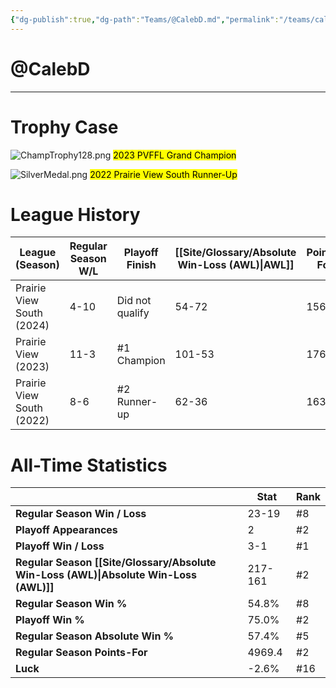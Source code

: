 ```yaml
---
{"dg-publish":true,"dg-path":"Teams/@CalebD.md","permalink":"/teams/caleb-d/"}
---
```


# @CalebD
--- 
# Trophy Case

![ChampTrophy128.png](/img/user/z_Assets/img/ChampTrophy128.png)
<mark class="yellow">2023 PVFFL Grand Champion</mark>

![SilverMedal.png](/img/user/z_Assets/img/SilverMedal.png)
<mark class="grey mark-border">2022 Prairie View South Runner-Up</mark>
# League History

| **League (Season)**       | **Regular Season W/L** | **Playoff Finish** | **[[Site/Glossary/Absolute Win-Loss (AWL)\|AWL]]** | **Points-For** |
| ------------------------- | ---------------------- | ------------------ | ------------------------------------ | -------------- |
| Prairie View South (2024) | 4-10                   | Did not qualify    | 54-72                                | 1569.8         |
| Prairie View (2023)       | 11-3                   | #1 Champion        | 101-53                               | 1763.2         |
| Prairie View South (2022) | 8-6                    | #2 Runner-up       | 62-36                                | 1636.4         |
# All-Time Statistics
|                                                | **Stat** | **Rank** |
| ---------------------------------------------- | -------- | -------- |
| **Regular Season Win / Loss**                  | 23-19 | #8 |
| **Playoff Appearances**                        | 2 | #2 |
| **Playoff Win / Loss**                         | 3-1 | #1 |
| **Regular Season [[Site/Glossary/Absolute Win-Loss (AWL)\|Absolute Win-Loss (AWL)]]** | 217-161 | #2 |
| **Regular Season Win %**                       | 54.8% | #8 |
| **Playoff Win %**                              | 75.0% | #2 |
| **Regular Season Absolute Win %**              | 57.4% | #5 |
| **Regular Season Points-For**                  | 4969.4 | #2 |
| **Luck**                                       | -2.6% | #16 |
